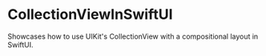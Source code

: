 # CollectionViewInSwiftUI
Showcases how to use UIKit's CollectionView with a compositional layout in SwiftUI.
